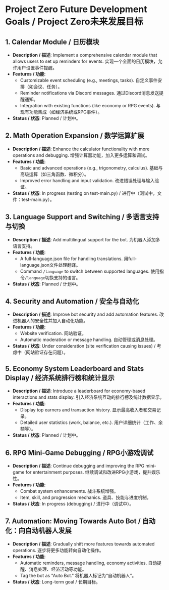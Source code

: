 # Project Zero Future Development Goals / Project Zero未来发展目标

## 1. Calendar Module / 日历模块
- **Description / 描述**: Implement a comprehensive calendar module that allows users to set up reminders for events.
  实现一个全面的日历模块，允许用户设置事件提醒。
- **Features / 功能**:
  - Customizable event scheduling (e.g., meetings, tasks).
    自定义事件安排（如会议、任务）。
  - Reminder notifications via Discord messages.
    通过Discord消息发送提醒通知。
  - Integration with existing functions (like economy or RPG events).
    与现有功能集成（如经济系统或RPG事件）。
- **Status / 状态**: Planned / 计划中。

## 2. Math Operation Expansion / 数学运算扩展
- **Description / 描述**: Enhance the calculator functionality with more operations and debugging.
  增强计算器功能，加入更多运算和调试。
- **Features / 功能**:
  - Basic and advanced operations (e.g., trigonometry, calculus).
    基础与高级运算（如三角函数、微积分）。
  - Improved error handling and input validation.
    改进错误处理与输入验证。
- **Status / 状态**: In progress (testing on test-main.py) / 进行中（测试中，文件：test-main.py）。

## 3. Language Support and Switching / 多语言支持与切换
- **Description / 描述**: Add multilingual support for the bot.
  为机器人添加多语言支持。
- **Features / 功能**:
  - A full-language.json file for handling translations.
    用full-language.json文件处理翻译。
  - Command `/language` to switch between supported languages.
    使用指令`/language`切换支持的语言。
- **Status / 状态**: Planned / 计划中。

## 4. Security and Automation / 安全与自动化
- **Description / 描述**: Improve bot security and add automation features.
  改进机器人的安全性并加入自动化功能。
- **Features / 功能**:
  - Website verification.
    网站验证。
  - Automatic moderation or message handling.
    自动管理或消息处理。
- **Status / 状态**: Under consideration (site verification causing issues) / 考虑中（网站验证存在问题）。

## 5. Economy System Leaderboard and Stats Display / 经济系统排行榜和统计显示
- **Description / 描述**: Introduce a leaderboard for economy-based interactions and stats display.
  引入经济系统互动的排行榜及统计数据显示。
- **Features / 功能**:
  - Display top earners and transaction history.
    显示最高收入者和交易记录。
  - Detailed user statistics (work, balance, etc.).
    用户详细统计（工作、余额等）。
- **Status / 状态**: Planned / 计划中。

## 6. RPG Mini-Game Debugging / RPG小游戏调试
- **Description / 描述**: Continue debugging and improving the RPG mini-game for entertainment purposes.
  继续调试和改进RPG小游戏，提升娱乐性。
- **Features / 功能**:
  - Combat system enhancements.
    战斗系统增强。
  - Item, skill, and progression mechanics.
    道具、技能与进度机制。
- **Status / 状态**: In progress (debugging) / 进行中（调试中）。

## 7. Automation: Moving Towards Auto Bot / 自动化：向自动机器人发展
- **Description / 描述**: Gradually shift more features towards automated operations.
  逐步将更多功能转向自动化操作。
- **Features / 功能**:
  - Automatic reminders, message handling, economy activities.
    自动提醒、消息处理、经济活动等功能。
  - Tag the bot as "Auto Bot."
    将机器人标记为“自动机器人”。
- **Status / 状态**: Long-term goal / 长期目标。
